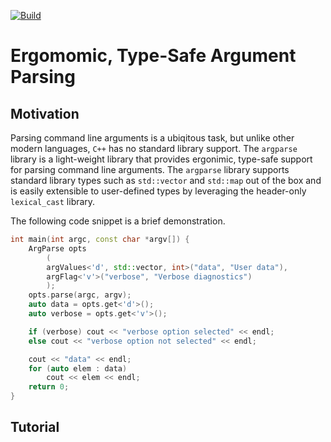 [![Build](https://github.com/cpp-core/argparse/actions/workflows/build.yaml/badge.svg)](https://github.com/cpp-core/argparse/actions/workflows/build.yaml)

# Ergomomic, Type-Safe Argument Parsing

## Motivation

Parsing command line arguments is a ubiqitous task, but unlike other
modern languages, `C++` has no standard library support. The
`argparse` library is a light-weight library that provides ergonimic,
type-safe support for parsing command line arguments. The `argparse`
library supports standard library types such as `std::vector` and
`std::map` out of the box and is easily extensible to user-defined
types by leveraging the header-only `lexical_cast` library.

The following code snippet is a brief demonstration.

```c++
int main(int argc, const char *argv[]) {
    ArgParse opts
		(
		argValues<'d', std::vector, int>("data", "User data"),
		argFlag<'v'>("verbose", "Verbose diagnostics")
		);
    opts.parse(argc, argv);
    auto data = opts.get<'d'>();
    auto verbose = opts.get<'v'>();

    if (verbose) cout << "verbose option selected" << endl;
    else cout << "verbose option not selected" << endl;

    cout << "data" << endl;
	for (auto elem : data)
		cout << elem << endl;
    return 0;
}
```

## Tutorial
